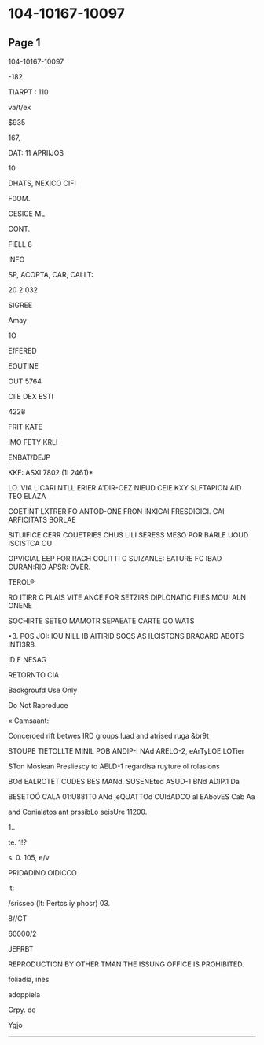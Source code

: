 # 104-10167-10097

## Page 1

104-10167-10097

-182

TIARPT : 110

va/t/ex

$935

167,

DAT: 11 APRIIJOS

10

DHATS, NEXICO CIFI

F0OM.

GESICE ML

CONT.

FiELL 8

INFO

SP, ACOPTA, CAR, CALLT:

20 2:032

SIGREE

Amay

1O

EfFERED

EOUTINE

OUT 5764

CIiE DEX ESTI

422₴

FRIT KATE

IMO FETY KRLI

ENBAT/DEJP

KKF: ASXI 7802 (1I 2461)*

LO. VIA LICARI NTLL ERIER A'DIR-OEZ NIEUD CEIE KXY SLFTAPION AID TEO ELAZA

COETINT LXTRER FO ANTOD-ONE FRON INXICAI FRESDIGICI. CAI ARFICITATS BORLAE

SITUIFICE CERR COUETRIES CHUS LILI SERESS MESO POR BARLE UOUD ISCISTCA OU

OPVICIAL EEP FOR RACH COLITTI C SUIZANLE: EATURE FC IBAD CURAN:RIO APSR: OVER.

TEROL®

RO ITIRR C PLAIS VITE ANCE FOR SETZIRS DIPLONATIC FIIES MOUI ALN ONENE

SOCHIRTE SETEO MAMOTR SEPAEATE CARTE GO WATS

•3. POS JOI: IOU NILL IB AITIRID SOCS AS ILCISTONS BRACARD ABOTS INTI3R8.

ID E NESAG

RETORNTO CIA

Backgroufd Use Only

Do Not Raproduce

« Camsaant:

Conceroed rift betwes IRD groups luad and atrised ruga &br9t

STOUPE TIETOLLTE MINIL POB ANDIP-I NAd ARELO-2, eArTyLOE LOTier

STon Mosiean Presliescy to AELD-1 regardisa ruyture ol rolasions

BOd EALROTET CUDES BES MANd. SUSENEted ASUD-1 BNd ADIP.1 Da

BESETOÓ CALA 01:U881T0 ANd jeQUATTOd CUldADCO al EAbovES Cab Aa

and Conialatos ant prssibLo seisUre 11200.

1..

te. 1!?

s. 0. 105, e/v

PRIDADINO OIDICCO

it:

/srisseo (lt: Pertcs iy phosr) 03.

8//CT

60000/2

JEFRBT

REPRODUCTION BY OTHER TMAN THE ISSUNG OFFICE IS PROHIBITED.

foliadia, ines

adoppiela

Crpy. de

Ygjo

---

